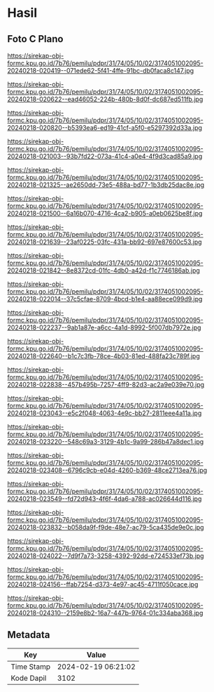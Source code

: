 # Hasil

## Foto C Plano

https://sirekap-obj-formc.kpu.go.id/7b76/pemilu/pdpr/31/74/05/10/02/3174051002095-20240218-020419--071ede62-5f41-4ffe-91bc-db0faca8c147.jpg

https://sirekap-obj-formc.kpu.go.id/7b76/pemilu/pdpr/31/74/05/10/02/3174051002095-20240218-020622--ead46052-224b-480b-8d0f-dc687ed511fb.jpg

https://sirekap-obj-formc.kpu.go.id/7b76/pemilu/pdpr/31/74/05/10/02/3174051002095-20240218-020820--b5393ea6-ed19-41cf-a5f0-e5297392d33a.jpg

https://sirekap-obj-formc.kpu.go.id/7b76/pemilu/pdpr/31/74/05/10/02/3174051002095-20240218-021003--93b7fd22-073a-41c4-a0e4-4f9d3cad85a9.jpg

https://sirekap-obj-formc.kpu.go.id/7b76/pemilu/pdpr/31/74/05/10/02/3174051002095-20240218-021325--ae2650dd-73e5-488a-bd77-1b3db25dac8e.jpg

https://sirekap-obj-formc.kpu.go.id/7b76/pemilu/pdpr/31/74/05/10/02/3174051002095-20240218-021500--6a16b070-4716-4ca2-b905-a0eb0625be8f.jpg

https://sirekap-obj-formc.kpu.go.id/7b76/pemilu/pdpr/31/74/05/10/02/3174051002095-20240218-021639--23af0225-03fc-431a-bb92-697e87600c53.jpg

https://sirekap-obj-formc.kpu.go.id/7b76/pemilu/pdpr/31/74/05/10/02/3174051002095-20240218-021842--8e8372cd-01fc-4db0-a42d-f1c7746186ab.jpg

https://sirekap-obj-formc.kpu.go.id/7b76/pemilu/pdpr/31/74/05/10/02/3174051002095-20240218-022014--37c5cfae-8709-4bcd-b1e4-aa88ece099d9.jpg

https://sirekap-obj-formc.kpu.go.id/7b76/pemilu/pdpr/31/74/05/10/02/3174051002095-20240218-022237--9ab1a87e-a6cc-4a1d-8992-5f007db7972e.jpg

https://sirekap-obj-formc.kpu.go.id/7b76/pemilu/pdpr/31/74/05/10/02/3174051002095-20240218-022640--b1c7c3fb-78ce-4b03-81ed-488fa23c789f.jpg

https://sirekap-obj-formc.kpu.go.id/7b76/pemilu/pdpr/31/74/05/10/02/3174051002095-20240218-022838--457b495b-7257-4ff9-82d3-ac2a9e039e70.jpg

https://sirekap-obj-formc.kpu.go.id/7b76/pemilu/pdpr/31/74/05/10/02/3174051002095-20240218-023043--e5c2f048-4063-4e9c-bb27-2811eee4a11a.jpg

https://sirekap-obj-formc.kpu.go.id/7b76/pemilu/pdpr/31/74/05/10/02/3174051002095-20240218-023220--548c69a3-3129-4b1c-9a99-286b47a8dec1.jpg

https://sirekap-obj-formc.kpu.go.id/7b76/pemilu/pdpr/31/74/05/10/02/3174051002095-20240218-023408--6796c9cb-e04d-4260-b369-48ce2713ea76.jpg

https://sirekap-obj-formc.kpu.go.id/7b76/pemilu/pdpr/31/74/05/10/02/3174051002095-20240218-023549--fd72d943-4f6f-4da6-a788-ac026644d116.jpg

https://sirekap-obj-formc.kpu.go.id/7b76/pemilu/pdpr/31/74/05/10/02/3174051002095-20240218-023832--b058da9f-f9de-48e7-ac79-5ca435de9e0c.jpg

https://sirekap-obj-formc.kpu.go.id/7b76/pemilu/pdpr/31/74/05/10/02/3174051002095-20240218-024022--7d9f7a73-3258-4392-92dd-e724533ef73b.jpg

https://sirekap-obj-formc.kpu.go.id/7b76/pemilu/pdpr/31/74/05/10/02/3174051002095-20240218-024156--ffab7254-d373-4e97-ac45-4711f050cace.jpg

https://sirekap-obj-formc.kpu.go.id/7b76/pemilu/pdpr/31/74/05/10/02/3174051002095-20240218-024310--2159e8b2-16a7-447b-9764-01c334aba368.jpg


## Metadata

| Key        | Value               |
| ---------- | ------------------- |
| Time Stamp | 2024-02-19 06:21:02 |
| Kode Dapil | 3102                |



